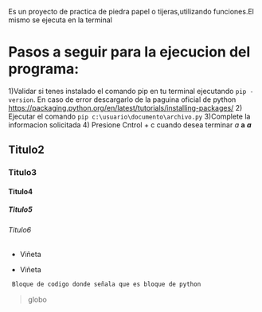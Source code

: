Es un proyecto de practica de piedra papel o tijeras,utilizando funciones.El mismo se ejecuta en la terminal

# Pasos a seguir para la ejecucion del programa:

  1)Validar si tenes instalado el comando pip en tu terminal
  ejecutando `pip -version`. En caso de error descargarlo de la paguina oficial de python https://packaging.python.org/en/latest/tutorials/installing-packages/
  2) Ejecutar el comando `pip c:\usuario\documento\archivo.py`
  3)Complete la informacion solicitada
  4) Presione Cntrol + c cuando desea terminar
*a*
**a**
***a***
## Titulo2
### Titulo3
#### Titulo4
##### Titulo5
###### Titulo6
* Viñeta
- Viñeta
```python
 Bloque de codigo donde señala que es bloque de python
```
> globo



